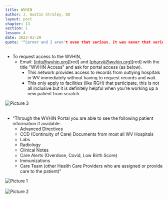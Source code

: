 ```yaml
---
title: WVHIN
author: J. Austin Straley, DO
layout: post
chapter: 13
section: 1
lesson: 4
date: 2023-03-29
quote: '“Cerner and I aren't even that serious. It was never that serious”'
---
```


- To request access to the WVHIN,
	- Email: [info@wvhin.org][red] and [pharvit@wvhin.org][red] with the title "WVHIN Access" and ask for portal access (as below).
		- This network provides access to records from outlying hospitals in WV immediately without having to request records and wait.
		- This only apply to facilities (like RGH) that participate, this is not all inclusive but it is definitely helpful when you’re working up a new patient from scratch.

![Picture 3](/assets/images/internguidepages/1.11/1.11.4-picture.png)
    <br><br>

- "Through the WVHIN Portal you are able to see the following patient information if available: 
	- Advanced Directives
	- CCD (Continuity of Care) Documents from most all WV Hospitals
	- Labs
	- Radiology
	- Clinical Notes
	- Care Alerts (Overdose, Covid,  Low Birth Score)
	- Immunizations
	- Care Team (other Health Care Providers who are assigned or provide care to the patient)"

![Picture 1](/assets/images/internguidepages/1.11/1.11.4-picture.png)
    <br><br>
![Picture 2](/assets/images/internguidepages/1.11/1.11.4-picture.png)
    <br><br>